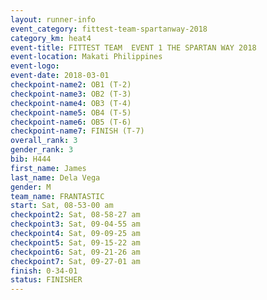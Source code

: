 ```yaml
---
layout: runner-info 
event_category: fittest-team-spartanway-2018 
category_km: heat4 
event-title: FITTEST TEAM  EVENT 1 THE SPARTAN WAY 2018 
event-location: Makati Philippines 
event-logo: 
event-date: 2018-03-01 
checkpoint-name2: OB1 (T-2) 
checkpoint-name3: OB2 (T-3) 
checkpoint-name4: OB3 (T-4) 
checkpoint-name5: OB4 (T-5) 
checkpoint-name6: OB5 (T-6) 
checkpoint-name7: FINISH (T-7) 
overall_rank: 3
gender_rank: 3
bib: H444
first_name: James
last_name: Dela Vega
gender: M
team_name: FRANTASTIC
start: Sat, 08-53-00 am
checkpoint2: Sat, 08-58-27 am
checkpoint3: Sat, 09-04-55 am
checkpoint4: Sat, 09-09-25 am
checkpoint5: Sat, 09-15-22 am
checkpoint6: Sat, 09-21-26 am
checkpoint7: Sat, 09-27-01 am
finish: 0-34-01
status: FINISHER
---
```


